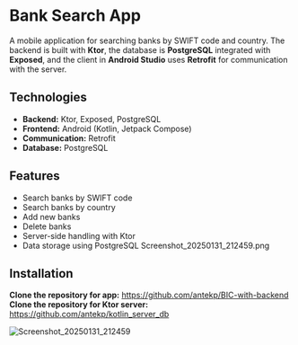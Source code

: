 # Bank Search App

A mobile application for searching banks by SWIFT code and country. The backend is built with **Ktor**, the database is **PostgreSQL** integrated with **Exposed**, and the client in **Android Studio** uses **Retrofit** for communication with the server.

## Technologies

- **Backend:** Ktor, Exposed, PostgreSQL
- **Frontend:** Android (Kotlin, Jetpack Compose)
- **Communication:** Retrofit
- **Database:** PostgreSQL

## Features

- Search banks by SWIFT code
- Search banks by country
- Add new banks
- Delete banks
- Server-side handling with Ktor
- Data storage using PostgreSQL
Screenshot_20250131_212459.png
## Installation

 **Clone the repository for app:**
   https://github.com/antekp/BIC-with-backend
 **Clone the repository for Ktor server:**
   https://github.com/antekp/kotlin_server_db

![Screenshot_20250131_212459](https://github.com/user-attachments/assets/42557a54-8c3e-4f8b-bc83-0e1e01995c61)

